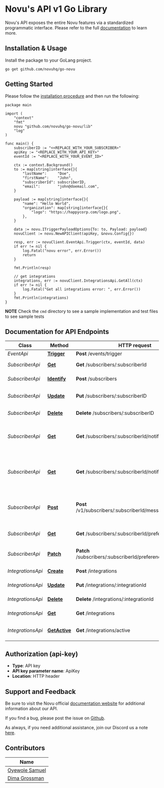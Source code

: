 # Novu's API v1 Go Library

Novu's API exposes the entire Novu features via a standardized programmatic interface. Please refer to the full [documentation](https://docs.novu.co/docs/overview/introduction) to learn more.

## Installation & Usage
Install the package to your GoLang project.
```golang
go get github.com/novuhq/go-novu
```

## Getting Started

Please follow the [installation procedure](#installation--usage) and then run the following:

```golang
package main

import (
	"context"
	"fmt"
	novu "github.com/novuhq/go-novu/lib"
	"log"
)

func main() {
	subscriberID := "<<REPLACE_WITH_YOUR_SUBSCRIBER>"
	apiKey := "<REPLACE_WITH_YOUR_API_KEY>"
	eventId := "<REPLACE_WITH_YOUR_EVENT_ID>"

	ctx := context.Background()
	to := map[string]interface{}{
		"lastName":     "Doe",
		"firstName":    "John",
		"subscriberId": subscriberID,
		"email":        "john@doemail.com",
	}

	payload := map[string]interface{}{
		"name": "Hello World",
		"organization": map[string]interface{}{
			"logo": "https://happycorp.com/logo.png",
		},
	}

	data := novu.ITriggerPayloadOptions{To: to, Payload: payload}
	novuClient := novu.NewAPIClient(apiKey, &novu.Config{})

	resp, err := novuClient.EventApi.Trigger(ctx, eventId, data)
	if err != nil {
		log.Fatal("novu error", err.Error())
		return
	}

	fmt.Println(resp)

	// get integrations
	integrations, err := novuClient.IntegrationsApi.GetAll(ctx)
	if err != nil {
		log.Fatal("Get all integrations error: ", err.Error())
	}
	fmt.Println(integrations)
}
```
**NOTE**
Check the `cmd` directory to see a sample implementation and test files to see sample tests

## Documentation for API Endpoints

Class | Method                                                                           | HTTP request                            | Description
------------ |----------------------------------------------------------------------------------|-----------------------------------------| -------------
*EventApi* | [**Trigger**](https://docs.novu.co/platform/subscribers#removing-a-subscriber)   | **Post** /events/trigger                | Trigger
*SubscriberApi* | [**Get**](https://docs.novu.co/api/get-subscriber/) | **Get** /subscribers/:subscriberId                 | Get a subscriber
*SubscriberApi* | [**Identify**](https://docs.novu.co/platform/subscribers#creating-a-subscriber) | **Post** /subscribers                 | Create a subscriber
*SubscriberApi* | [**Update**](https://docs.novu.co/platform/subscribers#updating-subscriber-data)     | **Put** /subscribers/:subscriberID    | Update subscriber data
*SubscriberApi* | [**Delete**](https://docs.novu.co/platform/subscribers#removing-a-subscriber)     | **Delete** /subscribers/:subscriberID | Removing a subscriber
*SubscriberApi* | [**Get**](https://docs.novu.co/api/get-a-notification-feed-for-a-particular-subscriber)     | **Get** /subscribers/:subscriberId/notifications/feed | Get a notification feed for a particular subscriber
*SubscriberApi* | [**Get**](https://docs.novu.co/api/get-the-unseen-notification-count-for-subscribers-feed)     | **Get** /subscribers/:subscriberId/notifications/feed | Get the unseen notification count for subscribers feed
*SubscriberApi* | [**Post**](https://docs.novu.co/api/mark-a-subscriber-feed-message-as-seen)     | **Post** /v1/subscribers/:subscriberId/messages/markAs | Mark a subscriber feed message as seen
*SubscriberApi* | [**Get**](https://docs.novu.co/api/get-subscriber-preferences/)     | **Get** /subscribers/:subscriberId/preferences | Get subscriber preferences
*SubscriberApi* | [**Patch**](https://docs.novu.co/api/update-subscriber-preference/)     | **Patch** /subscribers/:subscriberId/preferences/:templateId | Update subscriber preference
*IntegrationsApi* | [**Create**](https://docs.novu.co/platform/integrations)                         | **Post** /integrations                  | Create an integration
*IntegrationsApi* | [**Update**](https://docs.novu.co/platform/integrations)                         | **Put** /integrations/:integrationId    | Update an integration
*IntegrationsApi* | [**Delete**](https://docs.novu.co/platform/integrations)                         | **Delete** /integrations/:integrationId | Delete an integration
*IntegrationsApi* | [**Get**](https://docs.novu.co/platform/integrations)                            | **Get** /integrations                   | Get all integrations
*IntegrationsApi* | [**GetActive**](https://docs.novu.co/platform/intergations)                      | **Get** /integrations/active            | Get all active integrations

## Authorization (api-key)

- **Type**: API key
- **API key parameter name**: ApiKey
- **Location**: HTTP header

## Support and Feedback

Be sure to visit the Novu official [documentation website](https://docs.novu.co/docs) for additional information about our API.

If you find a bug, please post the issue on [Github](https://github.com/novuhq/go-novu/issues).

As always, if you need additional assistance, join our Discord us a note [here](https://discord.gg/TT6TttXjRe).

## Contributors

Name |   
------------ |
[Oyewole Samuel](https://github.com/samsoft00) |
[Dima Grossman](https://github.com/scopsy) |